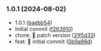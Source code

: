 ## <small>1.0.1 (2024-08-02)</small>

* 1.0.1 ([baebb54](https://github.com/williamaramosc/react/commit/baebb54))
* Initial commit ([f263910](https://github.com/williamaramosc/react/commit/f263910))
* chore: :bookmark: patch version ([31f5d33](https://github.com/williamaramosc/react/commit/31f5d33))
* feat: :art: initial commit ([0b9a98d](https://github.com/williamaramosc/react/commit/0b9a98d))



